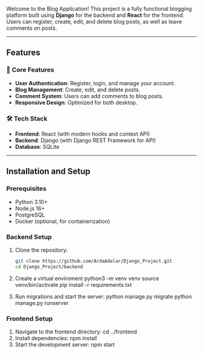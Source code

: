 

Welcome to the Blog Application! This project is a fully functional blogging platform built using **Django** for the backend and **React** for the frontend. Users can register, create, edit, and delete blog posts, as well as leave comments on posts.

---

## Features

### 🌟 Core Features
- **User Authentication**: Register, login, and manage your account.
- **Blog Management**: Create, edit, and delete posts.
- **Comment System**: Users can add comments to blog posts.
- **Responsive Design**: Optimized for both desktop.


### 🛠️ Tech Stack
- **Frontend**: React (with modern hooks and context API)
- **Backend**: Django (with Django REST Framework for API)
- **Database**: SQLite


---

## Installation and Setup

### Prerequisites
- Python 3.10+
- Node.js 16+
- PostgreSQL
- Docker (optional, for containerization)

### Backend Setup
1. Clone the repository:
   ```bash
   git clone https://github.com/ArdaAdalar/Django_Project.git
   cd Django_Project/backend
2. Create a virtual enviroment
   python3 -m venv venv
  source venv/bin/activate
  pip install -r requirements.txt

3. Run migrations and start the server:
  python manage.py migrate
  python manage.py runserver


 ### Frontend Setup

 1. Navigate to the frontend directory:
    cd ../frontend
2. Install dependencies:
   npm install
3. Start the development server:
   npm start




